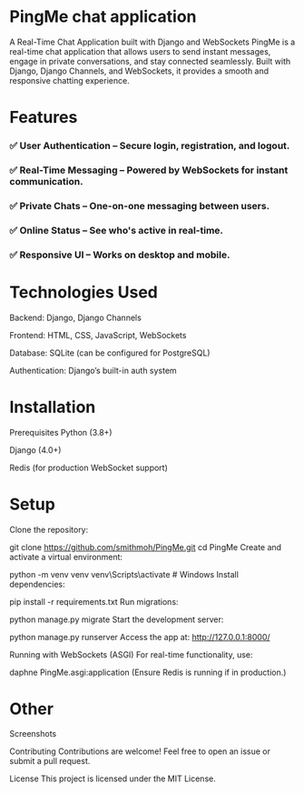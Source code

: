 # PingMe chat application
A Real-Time Chat Application built with Django and WebSockets
PingMe is a real-time chat application that allows users to send instant messages, engage in private conversations, and stay connected seamlessly. Built with Django, Django Channels, and WebSockets, it provides a smooth and responsive chatting experience.

# Features
###  ✅ User Authentication – Secure login, registration, and logout.
### ✅ Real-Time Messaging – Powered by WebSockets for instant communication.
### ✅ Private Chats – One-on-one messaging between users.
### ✅ Online Status – See who's active in real-time.
### ✅ Responsive UI – Works on desktop and mobile.

# Technologies Used
Backend: Django, Django Channels

Frontend: HTML, CSS, JavaScript, WebSockets

Database: SQLite (can be configured for PostgreSQL)

Authentication: Django’s built-in auth system

# Installation
Prerequisites
Python (3.8+)

Django (4.0+)

Redis (for production WebSocket support)

# Setup
Clone the repository:

git clone https://github.com/smithmoh/PingMe.git
cd PingMe
Create and activate a virtual environment:

python -m venv venv
venv\Scripts\activate     # Windows
Install dependencies:

pip install -r requirements.txt
Run migrations:

python manage.py migrate
Start the development server:

python manage.py runserver
Access the app at:
http://127.0.0.1:8000/

Running with WebSockets (ASGI)
For real-time functionality, use:

daphne PingMe.asgi:application
(Ensure Redis is running if in production.)
# Other
Screenshots


Contributing
Contributions are welcome! Feel free to open an issue or submit a pull request.

License
This project is licensed under the MIT License.

